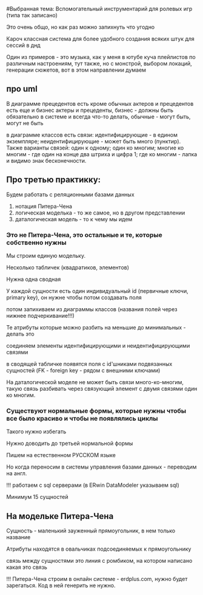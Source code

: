 #Выбранная тема: Вспомогательный инструментарий для ролевых игр (типа так записано)

Это очень общо, но как раз можно запихнуть что угодно

Кароч классная система для более удобного создания всяких штук для сессий в днд

Один из примеров - это музыка, как у меня в ютубе куча плейлистов по различным настроениям, тут также, но с монстрой, выбором локаций, генерации сюжетов, вот в этом направлении думаем


## про uml
В диаграмме прецедентов есть кроме обычных актеров и прецедентов есть еще и бизнес актеры и прецеденты, бизнес - должны быть обязательно в системе и всегда что-то делать, обычные - могут быть, могут не быть


в диаграмме классов есть связи: идентифицирующие - в едином экземпляре; неидентифицирующие  - может быть много (пунктир). Также варианты связей: один к одному; один ко многим; многие ко многим - где один на конце два штриха и цифра 1; где ко многим - лапка и видимо знак бесконечности.


## Про третью практикку:

Будем работать с реляционными базами данных

1) нотация Питера-Чена
2) логическая моделька - то же самое, но в другом представлении
3) даталогическая модель - то к чему мы идем

### Это не Питера-Чена, это остальные и те, которые собственно нужны
Мы строим единую модельку.

Несколько табличек (квадратиков, элементов)

Нужна одна сводная

У каждой сущности есть один индивидуальный id (первичные ключи, primary key), он нужне чтобы потом создавать поля

потом запихиваем из диаграммы классов (названия полей через нижнее подчеркивание!!!)

Те атрибуты которые можно разбить на меньшие до минимальных - делать это

соединяем элементы идентифицирующими и неидентифицирующими связями

в сводящей  табличке появятся поля с id'шниками подвязанных сущностей (FK - foreign key - рядом с внешними ключами)

На даталогической моделе не может быть связи много-ко-многим, такую связь разбивать через связующий элемент с двумя связями один ко многим.

### Существуют нормальные формы, которые нужны чтобы все было красиво и чтобы не появлялись циклы
Такого нужно избегать

Нужно доводить до третьей нормальной формы

Пишем на естественном РУССКОМ языке

Но когда переносим в системы управления базами данных - переводим на англ.


!!! работаем с sql серверами (в ERwin DataModeler указываем sql)

Минимум 15 сущностей

## На модельке Питера-Чена

Сущность - маленький зауженный прямоугольник, в нем только название

Атрибуты находятся в овальчиках подсоединяемых к прямоугольнику

связь между сущностями это линия с ромбиком, на котором написано какая это связь

!!! Питера-Чена строим в онлайн системе - erdplus.com, нужно будет зарегаться. 
Код в ней генерить не нужно.
